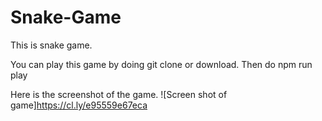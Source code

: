 # Snake-Game

This is snake game.

You can play this game by 
doing
git clone or download.
Then 
do 
npm run play

Here is the screenshot of the game.
![Screen shot of game]https://cl.ly/e95559e67eca
